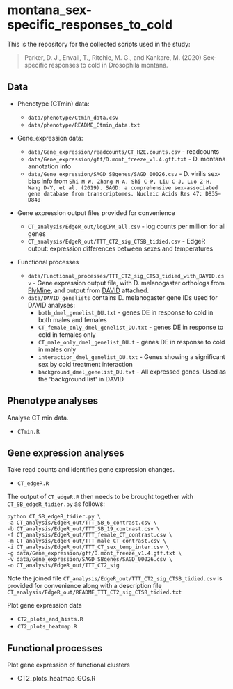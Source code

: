 # montana_sex-specific_responses_to_cold

This is the repository for the collected scripts used in the study:

> Parker, D. J., Envall, T., Ritchie, M. G., and Kankare, M. (2020) Sex-specific responses to cold in Drosophila montana.

## Data

* Phenotype (CTmin) data: 
    * `data/phenotype/Ctmin_data.csv`
    * `data/phenotype/README_Ctmin_data.txt`

* Gene_expression data: 
    * `data/Gene_expression/readcounts/CT_H2E.counts.csv` - readcounts
    * `data/Gene_expression/gff/D.mont_freeze_v1.4.gff.txt` - D. montana annotation info
    * `data/Gene_expression/SAGD_SBgenes/SAGD_00026.csv` - D. virilis sex-bias info from `Shi M-W, Zhang N-A, Shi C-P, Liu C-J, Luo Z-H, Wang D-Y, et al. (2019). SAGD: a comprehensive sex-associated gene database from transcriptomes. Nucleic Acids Res 47: D835–D840`

* Gene expression output files provided for convenience
    * `CT_analysis/EdgeR_out/logCPM_all.csv` - log counts per million for all genes
    * `CT_analysis/EdgeR_out/TTT_CT2_sig_CTSB_tidied.csv` - EdgeR output: expression differences between sexes and temperatures 

* Functional processes
     * `data/Functional_processes/TTT_CT2_sig_CTSB_tidied_with_DAVID.csv` - Gene expression output file, with D. melanogaster orthologs from [FlyMine](https://www.flymine.org/flymine/begin.do), and output from [DAVID](https://david.ncifcrf.gov/) attached.
     * `data/DAVID_genelists` contains D. melanogaster gene IDs used for DAVID analyses:
         * `both_dmel_genelist_DU.txt` - genes DE in response to cold in both males and females 
         * `CT_female_only_dmel_genelist_DU.txt` - genes DE in response to cold in females only
         * `CT_male_only_dmel_genelist_DU.t` - genes DE in response to cold in males only
         * `interaction_dmel_genelist_DU.txt` - Genes showing a significant sex by cold treatment interaction
         * `background_dmel_genelist_DU.txt` - All expressed genes. Used as the 'background list' in DAVID        

## Phenotype analyses

Analyse CT min data.

* `CTmin.R`

## Gene expression analyses

Take read counts and identifies gene expression changes.

* `CT_edgeR.R` 

The output of `CT_edgeR.R` then needs to be brought together with `CT_SB_edgeR_tidier.py` as follows: 

```
python CT_SB_edgeR_tidier.py \
-a CT_analysis/EdgeR_out/TTT_SB_6_contrast.csv \
-b CT_analysis/EdgeR_out/TTT_SB_19_contrast.csv \
-f CT_analysis/EdgeR_out/TTT_female_CT_contrast.csv \
-m CT_analysis/EdgeR_out/TTT_male_CT_contrast.csv \
-i CT_analysis/EdgeR_out/TTT_CT_sex_temp_inter.csv \
-g data/Gene_expression/gff/D.mont_freeze_v1.4.gff.txt \
-v data/Gene_expression/SAGD_SBgenes/SAGD_00026.csv \
-o CT_analysis/EdgeR_out/TTT_CT2_sig

```

Note the joined file `CT_analysis/EdgeR_out/TTT_CT2_sig_CTSB_tidied.csv` is provided for convenience along with a description file `CT_analysis/EdgeR_out/README_TTT_CT2_sig_CTSB_tidied.txt`

Plot gene expression data

* `CT2_plots_and_hists.R`
* `CT2_plots_heatmap.R`

## Functional processes

Plot gene expression of functional clusters
* CT2_plots_heatmap_GOs.R




